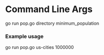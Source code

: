 ﻿# Command Line Args
go run pop.go directory minimum_population

### Example usage
go run pop.go us-cities 1000000
